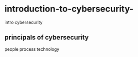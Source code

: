 # introduction-to-cybersecurity-
intro cybersecurity 

## principals of cybersecurity 
people
process
technology
